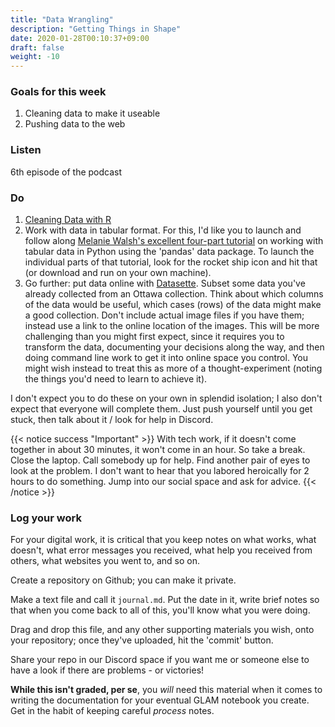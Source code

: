 ```yaml
---
title: "Data Wrangling"
description: "Getting Things in Shape"
date: 2020-01-28T00:10:37+09:00
draft: false
weight: -10
---
```


### Goals for this week

1. Cleaning data to make it useable
2. Pushing data to the web

### Listen

6th episode of the podcast


### Do

1. [Cleaning Data with R](https://mybinder.org/v2/gh/ChantalMB/cleaning-data-r/master)
2. Work with data in tabular format. For this, I'd like you to launch and follow along [Melanie Walsh's excellent four-part tutorial](https://melaniewalsh.github.io/Intro-Cultural-Analytics/Data-Analysis/Data-Analysis.html) on working with tabular data in Python using the 'pandas' data package. To launch the individual parts of that tutorial, look for the rocket ship icon and hit that (or download and run on your own machine).
2. Go further: put data online with [Datasette](/building/datasette-guidance/). Subset some data you've already collected from an Ottawa collection. Think about which columns of the data would be useful, which cases (rows) of the data might make a good collection. Don't include actual image files if you have them; instead use a link to the online location of the images. This will be more challenging than you might first expect, since it requires you to transform the data, documenting your decisions along the way, and then doing command line work to get it into online space you control. You might wish instead to treat this as more of a thought-experiment (noting the things you'd need to learn to achieve it).

I don't expect you to do these on your own in splendid isolation; I also don't expect that everyone will complete them. Just push yourself until you get stuck, then talk about it / look for help in Discord.

{{< notice success "Important" >}} With tech work, if it doesn't come together in about 30 minutes, it won't come in an hour. So take a break. Close the laptop. Call somebody up for help. Find another pair of eyes to look at the problem. I don't want to hear that you labored heroically for 2 hours to do something. Jump into our social space and ask for advice.
{{< /notice >}}

### Log your work

For your digital work, it is critical that you keep notes on what works, what doesn't, what error messages you received, what help you received from others, what websites you went to, and so on.

Create a repository on Github; you can make it private.

Make a text file and call it `journal.md`. Put the date in it, write brief notes so that when you come back to all of this, you'll know what you were doing.

Drag and drop this file, and any other supporting materials you wish, onto your repository; once they've uploaded, hit the 'commit' button.

Share your repo in our Discord space if you want me or someone else to have a look if there are problems - or victories!

**While this isn't graded, per se**, you _will_ need this material when it comes to writing the documentation for your eventual GLAM notebook you create. Get in the habit of keeping careful _process_ notes.
